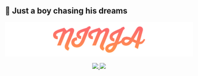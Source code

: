 ## 💝 Just a boy chasing his dreams

![Variant Long Website](https://github.com/UmNinja/UmNinja/raw/main/ninja_banner2.png)

<div align="center">
  <a href="https://github.com/UmNinja">
  <img height="180em" src="https://github-readme-stats.vercel.app/api?username=rafaballerini&show_icons=true&theme=dark&include_all_commits=true&count_private=true"/>
  <img height="180em" src="https://github-readme-stats.vercel.app/api/top-langs/?username=rafaballerini&layout=compact&langs_count=7&theme=dark"/>
</div>
